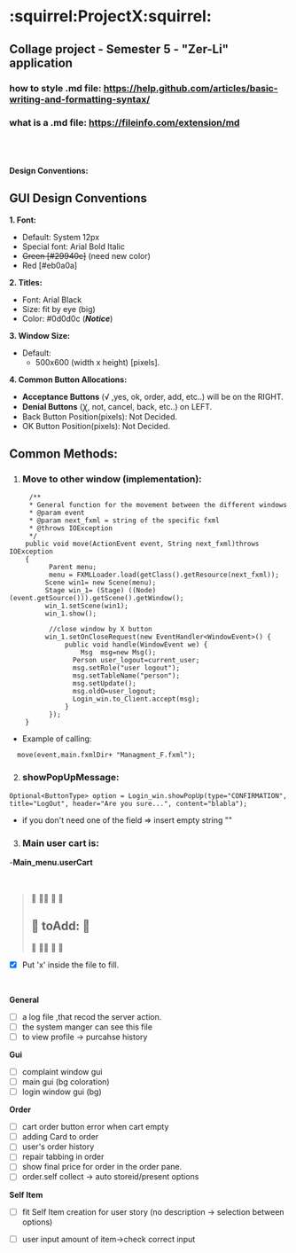 # :squirrel:ProjectX:squirrel:
## Collage project - Semester 5 - "Zer-Li" application
### how to style .md file: https://help.github.com/articles/basic-writing-and-formatting-syntax/
### what is a .md file: https://fileinfo.com/extension/md

<br /><br /><br />
**Design Conventions:**

## GUI Design Conventions

**1. Font:**
   - Default: System 12px
   - Special font: Arial Bold Italic
   - ~~Green [#29940c]~~ (need new color)
   - Red [#eb0a0a]
		
**2. Titles:**
   - Font: Arial Black
   - Size: fit by eye (big)
   - Color: #0d0d0c (**_Notice_**)

**3. Window Size:**
   - Default:
     - 500x600 (width x height) [pixels].


**4. Common Button Allocations:**
- **Acceptance Buttons** (√ ,yes, ok, order, add, etc..) will be on the RIGHT.
- **Denial Buttons** (Ꭓ, not, cancel, back, etc..) on LEFT.
- Back Button Position(pixels): Not Decided.
- OK Button Position(pixels): Not Decided.



## **Common Methods:**

1. ### Move to other window (implementation):

```
     /**
     * General function for the movement between the different windows
     * @param event
     * @param next_fxml = string of the specific fxml
     * @throws IOException
     */
    public void move(ActionEvent event, String next_fxml)throws IOException 
	{
		  Parent menu;
		  menu = FXMLLoader.load(getClass().getResource(next_fxml));
		 Scene win1= new Scene(menu);
		 Stage win_1= (Stage) ((Node) (event.getSource())).getScene().getWindow();
		 win_1.setScene(win1);
		 win_1.show();
		 
		  //close window by X button
		 win_1.setOnCloseRequest(new EventHandler<WindowEvent>() {
	          public void handle(WindowEvent we) {
	        	  Msg  msg=new Msg();
	      		Person user_logout=current_user;
	      		msg.setRole("user logout");
	      		msg.setTableName("person");
	      		msg.setUpdate();
	      		msg.oldO=user_logout;
	      		Login_win.to_Client.accept(msg);
	          }
	      });        
	} 
```
  
- Example of calling:
```
  move(event,main.fxmlDir+ "Managment_F.fxml");
```

2. ### showPopUpMessage:

```
Optional<ButtonType> option = Login_win.showPopUp(type="CONFIRMATION", title="LogOut", header="Are you sure...", content="blabla");
```

- if you don't need one of the field => insert empty string ""

3. ### Main user cart is:
 -**Main_menu.userCart**
<br /><br /><br />
> :pencil: :pencil::pencil: :pencil: :pencil:
> ## :pencil:  toAdd:   :pencil:
> :pencil: :pencil::pencil: :pencil: :pencil: 

- [x] Put 'x' inside the file to fill.

<br/>

**General** <br/>

- [ ] a log file ,that recod the server action.
- [ ] the system manger can see this file
- [ ] to view profile -> purcahse  history

**Gui** <br/>

- [ ] complaint window gui
- [ ] main gui (bg coloration)
- [ ] login window gui (bg)

**Order** <br/>

- [ ] cart order button error when cart empty
- [ ] adding Card to order
- [ ] user's order history
- [ ] repair tabbing in order
- [ ] show final price for order in the order pane.
- [ ] order.self collect -> auto storeid/present options
 
 **Self Item** <br/>
- [ ] fit Self Item creation for user story (no description -> selection between options)
- [ ] user input amount of item->check correct input




